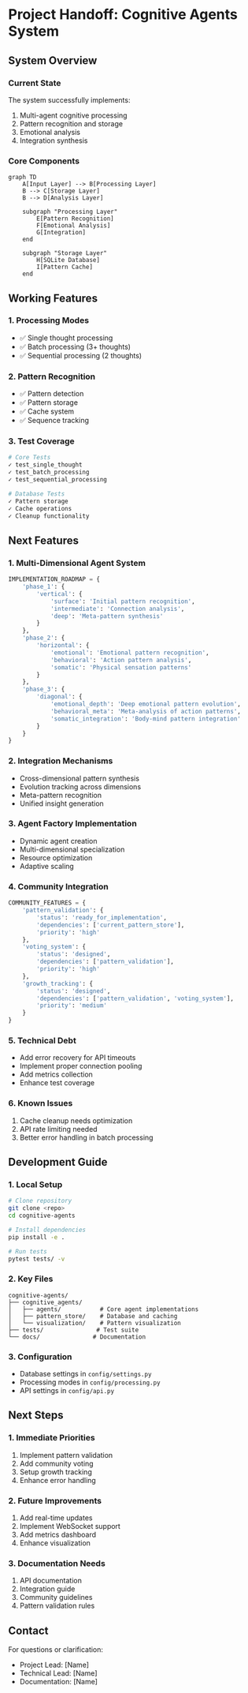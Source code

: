 # Project Handoff: Cognitive Agents System

## System Overview

### Current State
The system successfully implements:
1. Multi-agent cognitive processing
2. Pattern recognition and storage
3. Emotional analysis
4. Integration synthesis

### Core Components
```mermaid
graph TD
    A[Input Layer] --> B[Processing Layer]
    B --> C[Storage Layer]
    B --> D[Analysis Layer]
    
    subgraph "Processing Layer"
        E[Pattern Recognition]
        F[Emotional Analysis]
        G[Integration]
    end
    
    subgraph "Storage Layer"
        H[SQLite Database]
        I[Pattern Cache]
    end
```

## Working Features

### 1. Processing Modes
- ✅ Single thought processing
- ✅ Batch processing (3+ thoughts)
- ✅ Sequential processing (2 thoughts)

### 2. Pattern Recognition
- ✅ Pattern detection
- ✅ Pattern storage
- ✅ Cache system
- ✅ Sequence tracking

### 3. Test Coverage
```python
# Core Tests
✓ test_single_thought
✓ test_batch_processing
✓ test_sequential_processing

# Database Tests
✓ Pattern storage
✓ Cache operations
✓ Cleanup functionality
```

## Next Features

### 1. Multi-Dimensional Agent System
```python
IMPLEMENTATION_ROADMAP = {
    'phase_1': {
        'vertical': {
            'surface': 'Initial pattern recognition',
            'intermediate': 'Connection analysis',
            'deep': 'Meta-pattern synthesis'
        }
    },
    'phase_2': {
        'horizontal': {
            'emotional': 'Emotional pattern recognition',
            'behavioral': 'Action pattern analysis',
            'somatic': 'Physical sensation patterns'
        }
    },
    'phase_3': {
        'diagonal': {
            'emotional_depth': 'Deep emotional pattern evolution',
            'behavioral_meta': 'Meta-analysis of action patterns',
            'somatic_integration': 'Body-mind pattern integration'
        }
    }
}
```

### 2. Integration Mechanisms
- Cross-dimensional pattern synthesis
- Evolution tracking across dimensions
- Meta-pattern recognition
- Unified insight generation

### 3. Agent Factory Implementation
- Dynamic agent creation
- Multi-dimensional specialization
- Resource optimization
- Adaptive scaling

### 4. Community Integration
```python
COMMUNITY_FEATURES = {
    'pattern_validation': {
        'status': 'ready_for_implementation',
        'dependencies': ['current_pattern_store'],
        'priority': 'high'
    },
    'voting_system': {
        'status': 'designed',
        'dependencies': ['pattern_validation'],
        'priority': 'high'
    },
    'growth_tracking': {
        'status': 'designed',
        'dependencies': ['pattern_validation', 'voting_system'],
        'priority': 'medium'
    }
}
```

### 5. Technical Debt
- Add error recovery for API timeouts
- Implement proper connection pooling
- Add metrics collection
- Enhance test coverage

### 6. Known Issues
1. Cache cleanup needs optimization
2. API rate limiting needed
3. Better error handling in batch processing

## Development Guide

### 1. Local Setup
```bash
# Clone repository
git clone <repo>
cd cognitive-agents

# Install dependencies
pip install -e .

# Run tests
pytest tests/ -v
```

### 2. Key Files
```
cognitive-agents/
├── cognitive_agents/
│   ├── agents/           # Core agent implementations
│   ├── pattern_store/    # Database and caching
│   └── visualization/    # Pattern visualization
├── tests/               # Test suite
└── docs/               # Documentation
```

### 3. Configuration
- Database settings in `config/settings.py`
- Processing modes in `config/processing.py`
- API settings in `config/api.py`

## Next Steps

### 1. Immediate Priorities
1. Implement pattern validation
2. Add community voting
3. Setup growth tracking
4. Enhance error handling

### 2. Future Improvements
1. Add real-time updates
2. Implement WebSocket support
3. Add metrics dashboard
4. Enhance visualization

### 3. Documentation Needs
1. API documentation
2. Integration guide
3. Community guidelines
4. Pattern validation rules

## Contact
For questions or clarification:
- Project Lead: [Name]
- Technical Lead: [Name]
- Documentation: [Name]